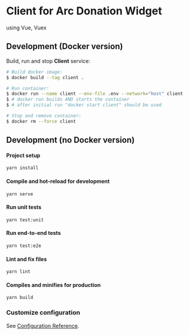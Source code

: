 # Client for Arc Donation Widget

using Vue, Vuex

## Development (Docker version)

Build, run and stop **Client** service:

```bash
# Build docker image:
$ docker build --tag client .

# Run container:
$ docker run --name client --env-file .env --network="host" client
$ # docker run builds AND starts the container
$ # after initial run "docker start client" should be used

# Stop and remove container:
$ docker rm --force client
```

## Development (no Docker version)

#### Project setup

```
yarn install
```

#### Compile and hot-reload for development

```
yarn serve
```

#### Run unit tests

```
yarn test:unit
```

#### Run end-to-end tests

```
yarn test:e2e
```

#### Lint and fix files

```
yarn lint
```

#### Compiles and minifies for production

```
yarn build
```

### Customize configuration

See [Configuration Reference](https://cli.vuejs.org/config/).
